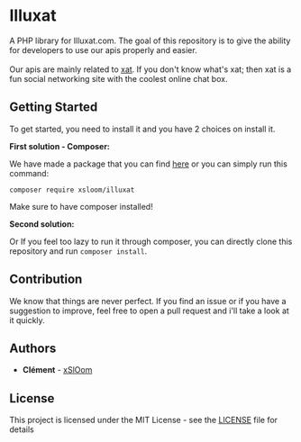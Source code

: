 # Illuxat
A PHP library for Illuxat.com. The goal of this repository is to give the ability for developers to use our apis properly and easier.
<br><br>
Our apis are mainly related to [xat](https://xat.com). If you don't know what's xat; then xat is a fun social networking site with the coolest online chat box.
## Getting Started
To get started, you need to install it and you have 2 choices on install it.

**First solution - Composer:**

We have made a package that you can find [here](https://packagist.org/packages/xsloom/illuxat) or you can simply run this command:

```
composer require xsloom/illuxat
```

Make sure to have composer installed!

**Second solution:** 

Or If you feel too lazy to run it through composer, you can directly clone this repository and run ``composer install``.
## Contribution
We know that things are never perfect. If you find an issue or if you have a suggestion to improve, feel free to open a pull request and i'll take a look at it quickly.
## Authors
* **Clément** - [xSlOom](https://github.com/xSlOom)
## License
This project is licensed under the MIT License - see the [LICENSE](LICENSE) file for details
